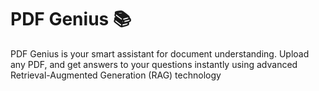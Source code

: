 # PDF Genius 📚
PDF Genius is your smart assistant for document understanding. Upload any PDF, and get answers to your questions instantly using advanced Retrieval-Augmented Generation (RAG) technology
